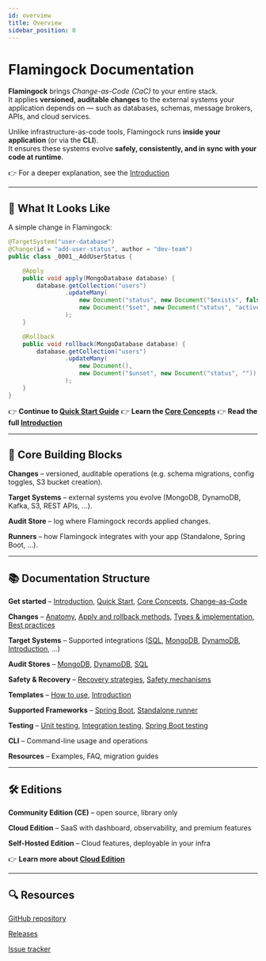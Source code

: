 ```yaml
---
id: overview
title: Overview
sidebar_position: 0
---
```


# Flamingock Documentation

**Flamingock** brings *Change-as-Code (CaC)* to your entire stack.  
It applies **versioned, auditable changes** to the external systems your application depends on — such as databases, schemas, message brokers, APIs, and cloud services.  

Unlike infrastructure-as-code tools, Flamingock runs **inside your application** (or via the **CLI**).  
It ensures these systems evolve **safely, consistently, and in sync with your code at runtime**.  

👉 For a deeper explanation, see the [Introduction](./overview/Introduction)

---

## 🔎 What It Looks Like

A simple change in Flamingock:

```java
@TargetSystem("user-database")
@Change(id = "add-user-status", author = "dev-team")
public class _0001__AddUserStatus {

    @Apply
    public void apply(MongoDatabase database) {
        database.getCollection("users")
                .updateMany(
                    new Document("status", new Document("$exists", false)),
                    new Document("$set", new Document("status", "active"))
                );
    }

    @Rollback
    public void rollback(MongoDatabase database) {
        database.getCollection("users")
                .updateMany(
                    new Document(),
                    new Document("$unset", new Document("status", ""))
                );
    }
}
```

👉 **Continue to [Quick Start Guide](./overview/quick-start)**
👉 **Learn the [Core Concepts](./overview/core-concepts)**
👉 **Read the full [Introduction](./overview/Introduction)**

---

## 🔑 Core Building Blocks

**Changes** – versioned, auditable operations (e.g. schema migrations, config toggles, S3 bucket creation).

**Target Systems** – external systems you evolve (MongoDB, DynamoDB, Kafka, S3, REST APIs, …).

**Audit Store** – log where Flamingock records applied changes.

**Runners** – how Flamingock integrates with your app (Standalone, Spring Boot, …).

---

## 📚 Documentation Structure

**Get started** – [Introduction](./overview/Introduction), [Quick Start](./overview/quick-start), [Core Concepts](./overview/core-concepts), [Change-as-Code](./overview/Change-as-Code)

**Changes** – [Anatomy](./changes/anatomy-and-structure), [Apply and rollback methods](./changes/apply-and-rollback-methods), [Types & implementation](./changes/types-and-implementation), [Best practices](./changes/best-practices)

**Target Systems** – Supported integrations ([SQL](./target-systems/sql-target-system), [MongoDB](./target-systems/mongodb-target-system), [DynamoDB](./target-systems/dynamodb-target-system), [Introduction](./target-systems/introduction), …)

**Audit Stores** – [MongoDB](./audit-stores/mongodb-audit-store), [DynamoDB](./audit-stores/dynamodb-audit-store), [SQL](./audit-stores/sql-audit-store)

**Safety & Recovery** – [Recovery strategies](./safety-and-recovery/introduction), [Safety mechanisms](./safety-and-recovery/introduction)

**Templates** – [How to use](./templates/templates-how-to-use), [Introduction](./templates/templates-introduction)

**Supported Frameworks** – [Spring Boot](./frameworks/springboot-integration/introduction), [Standalone runner](./flamingock-library-config/setup-and-stages)

**Testing** – [Unit testing](./testing/unit-testing), [Integration testing](./testing/integration-testing), [Spring Boot testing](./testing/springboot-integration-testing)

**CLI** – Command-line usage and operations

**Resources** – Examples, FAQ, migration guides

---

## 🛠 Editions

**Community Edition (CE)** – open source, library only

**Cloud Edition** – SaaS with dashboard, observability, and premium features

**Self-Hosted Edition** – Cloud features, deployable in your infra

👉 **Learn more about [Cloud Edition](./cloud-edition/cloud-edition)**

---

## 🔍 Resources

[GitHub repository](https://github.com/flamingock/flamingock-project)

[Releases](https://github.com/flamingock/flamingock-project/releases)

[Issue tracker](https://github.com/flamingock/flamingock-project/issues)